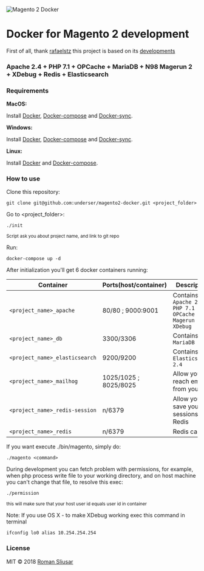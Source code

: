 ![Magento 2 Docker](https://underser.github.io/static/magento.jpg)

# Docker for Magento 2 development

First of all, thank [rafaelstz](https://github.com/rafaelstz) this project is based on its [developments](https://github.com/clean-docker/Magento2)

### Apache 2.4 + PHP 7.1 + OPCache + MariaDB + N98 Magerun 2 + XDebug + Redis + Elasticsearch

### Requirements

**MacOS:**

Install [Docker](https://docs.docker.com/docker-for-mac/install/), [Docker-compose](https://docs.docker.com/compose/install/#install-compose) and [Docker-sync](https://github.com/EugenMayer/docker-sync/wiki/docker-sync-on-OSX).

**Windows:**

Install [Docker](https://docs.docker.com/docker-for-windows/install/), [Docker-compose](https://docs.docker.com/compose/install/#install-compose) and [Docker-sync](https://github.com/EugenMayer/docker-sync/wiki/docker-sync-on-Windows).

**Linux:**

Install [Docker](https://docs.docker.com/engine/installation/linux/docker-ce/ubuntu/) and [Docker-compose](https://docs.docker.com/compose/install/#install-compose).

### How to use

Clone this repository:
```
git clone git@github.com:underser/magento2-docker.git <project_folder>
```
Go to <project_folder>:
```
./init
```
<sup>Script ask you about project name, and link to git repo</sup>

Run:
```
docker-compose up -d
```

After initialization you'll get 6 docker containers running:

| Container  | Ports(host/container)  | Description  |
|---|---|---|
| `<project_name>_apache`  | 80/80 ; 9000:9001  | Contains `Apache 2.4 + PHP 7.1 + OPCache + N98 Magerun 2 + XDebug` |
| `<project_name>_db`  | 3300/3306  | Contains `MariaDB` |
| `<project_name>_elasticsearch`  | 9200/9200  | Contains `Elasticsearch 2.4` |
| `<project_name>_mailhog`  | 1025/1025 ; 8025/8025  | Allow you reach emails from your app |
| `<project_name>_redis-session`  | n/6379  | Allow you save your sessions in Redis |
| `<project_name>_redis`  | n/6379  | Redis cache |

If you want execute ./bin/magento, simply do:
```
./magento <command>
```

During development you can fetch problem with permissions,
for example, when php process write file to your working directory,
and on host machine you can't change that file, to resolve this exec:
```
./permission
```
<sub>this will make sure that your host user id equals user id in container</sub>

Note: If you use OS X - to make XDebug working
exec this command in terminal
```
ifconfig lo0 alias 10.254.254.254
```

### License

MIT © 2018 [Roman Sliusar](https://github.com/underser/)
